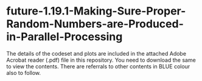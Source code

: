 # future-1.19.1-Making-Sure-Proper-Random-Numbers-are-Produced-in-Parallel-Processing

The details of the codeset and plots are included in the attached Adobe Acrobat reader (.pdf) file in this repository. 
You need to download the same to view the contents. There are referrals to other contents in BLUE colour also to follow.
